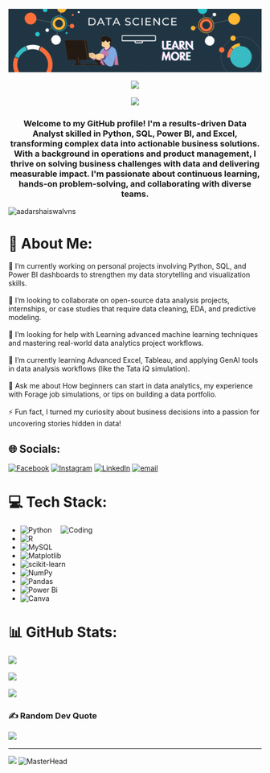 ![logo](https://github.com/aadarshjaiswalvns/aadarshjaiswalvns/blob/main/banner.gif)
<p align="center">
  <img src="https://capsule-render.vercel.app/api?type=waving&color=0:00c6ff,100:0072ff&height=160&section=header&text=Hi%20👋%20I'm%20Aadarsh%20Jaiswal&fontColor=ffffff&fontSize=40&fontAlignY=40" />
</p>
<p align="center">
  <img src="https://readme-typing-svg.herokuapp.com?font=Fira+Code&size=26&pause=1000&color=00C6FF&center=true&vCenter=true&width=600&lines=Data+Analyst+%7C+Python+%7C+SQL+%7C+Power+BI;Data+to+Decisions+%F0%9F%93%88;Lifelong+Learner+%F0%9F%92%A1" />
</p>

<h3 align="center">Welcome to my GitHub profile! I'm a results-driven Data Analyst skilled in Python, SQL, Power BI, and Excel, transforming complex data into actionable business solutions. With a background in operations and product management, I thrive on solving business challenges with data and delivering measurable impact. I'm passionate about continuous learning, hands-on problem-solving, and collaborating with diverse teams.</h3>

<p align="left"> <img src="https://komarev.com/ghpvc/?username=aadarshjaiswalvns&label=Profile%20views&color=0e75b6&style=flat" alt="aadarshaiswalvns" /> </p>


# 💫 About Me:

🔭 I’m currently working on personal projects involving Python, SQL, and Power BI dashboards to strengthen my data storytelling and visualization skills.<br><br>👯 I’m looking to collaborate on open-source data analysis projects, internships, or case studies that require data cleaning, EDA, and predictive modeling.<br><br>🤝 I’m looking for help with Learning advanced machine learning techniques and mastering real-world data analytics project workflows.<br><br>🌱 I’m currently learning Advanced Excel, Tableau, and applying GenAI tools in data analysis workflows (like the Tata iQ simulation).<br><br>💬 Ask me about How beginners can start in data analytics, my experience with Forage job simulations, or tips on building a data portfolio.<br><br>⚡ Fun fact, I turned my curiosity about business decisions into a passion for uncovering stories hidden in data!


## 🌐 Socials:
[![Facebook](https://img.shields.io/badge/Facebook-%231877F2.svg?logo=Facebook&logoColor=white)](https://www.facebook.com/AadarshJaiswal007/) 
[![Instagram](https://img.shields.io/badge/Instagram-%23E4405F.svg?logo=Instagram&logoColor=white)](https://www.instagram.com/aa_da_r_sh/) 
[![LinkedIn](https://img.shields.io/badge/LinkedIn-%230077B5.svg?logo=linkedin&logoColor=white)](https://www.linkedin.com/in/aadarsh-jaiswal/) 
[![email](https://img.shields.io/badge/Email-D14836?logo=gmail&logoColor=white)](mailto:aadarshjaiswal.vns@gmail.com) 


# 💻 Tech Stack:
<img align="right" alt="Coding" width="400" src="https://static.wixstatic.com/media/2be1ce_864567900845418ebfd61e297637464d~mv2.gif">

- ![Python](https://img.shields.io/badge/python-3670A0?style=for-the-badge&logo=python&logoColor=ffdd54) 
- ![R](https://img.shields.io/badge/r-%23276DC3.svg?style=for-the-badge&logo=r&logoColor=white) 
- ![MySQL](https://img.shields.io/badge/mysql-4479A1.svg?style=for-the-badge&logo=mysql&logoColor=white) 
- ![Matplotlib](https://img.shields.io/badge/Matplotlib-%23ffffff.svg?style=for-the-badge&logo=Matplotlib&logoColor=black) 
- ![scikit-learn](https://img.shields.io/badge/scikit--learn-%23F7931E.svg?style=for-the-badge&logo=scikit-learn&logoColor=white) 
- ![NumPy](https://img.shields.io/badge/numpy-%23013243.svg?style=for-the-badge&logo=numpy&logoColor=white) 
- ![Pandas](https://img.shields.io/badge/pandas-%23150458.svg?style=for-the-badge&logo=pandas&logoColor=white) 
- ![Power Bi](https://img.shields.io/badge/power_bi-F2C811?style=for-the-badge&logo=powerbi&logoColor=black)
- ![Canva](https://img.shields.io/badge/Canva-%2300C4CC.svg?style=for-the-badge&logo=Canva&logoColor=white)


# 📊 GitHub Stats:

![](https://github-readme-stats.vercel.app/api?username=aadarshjaiswalvns&theme=holi&hide_border=false&include_all_commits=false&count_private=false)<br/>

![](https://nirzak-streak-stats.vercel.app/?user=aadarshjaiswalvns&theme=holi&hide_border=false)<br/>

![](https://github-readme-stats.vercel.app/api/top-langs/?username=aadarshjaiswalvns&theme=holi&hide_border=false&include_all_commits=false&count_private=false&layout=compact)


### ✍️ Random Dev Quote
![](https://quotes-github-readme.vercel.app/api?type=horizontal&theme=tokyonight)


---
[![](https://visitcount.itsvg.in/api?id=aadarshjaiswalvns&icon=0&color=3)](https://visitcount.itsvg.in)
![MasterHead](https://nielseniq.com/wp-content/uploads/sites/4/2021/02/data-science-icon-animation-banner-clockwise-4.gif)
